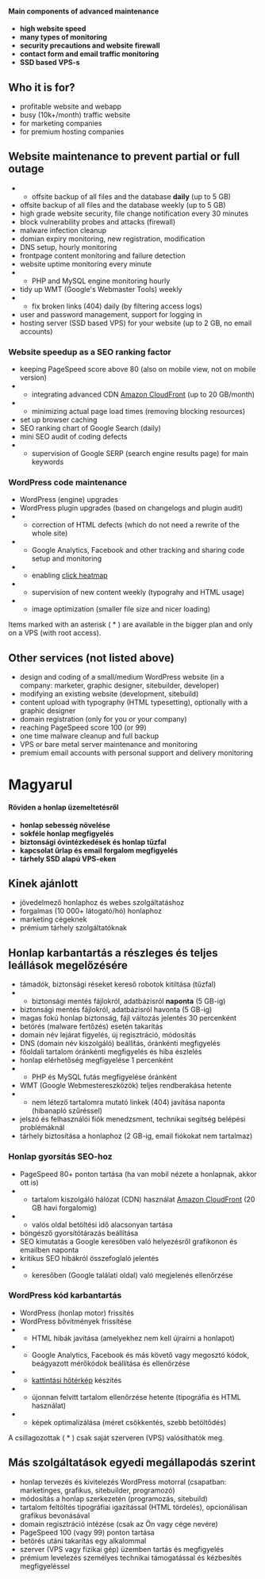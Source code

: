 #### Main components of advanced maintenance

- **high website speed**
- **many types of monitoring**
- **security precautions and website firewall**
- **contact form and email traffic monitoring**
- **SSD based VPS-s**

## Who it is for?

- profitable website and webapp
- busy (10k+/month) traffic website
- for marketing companies
- for premium hosting companies

## Website maintenance to prevent partial or full outage

- * offsite backup of all files and the database **daily** (up to 5 GB)
- offsite backup of all files and the database weekly (up to 5 GB)
- high grade website security, file change notification every 30 minutes
- block vulnerability probes and attacks (firewall)
- malware infection cleanup
- domian expiry monitoring, new registration, modification
- DNS setup, hourly monitoring
- frontpage content monitoring and failure detection
- website uptime monitoring every minute
- * PHP and MySQL engine monitoring hourly
- tidy up WMT (Google's Webmaster Tools) weekly
- * fix broken links (404) daily (by filtering access logs)
- user and password management, support for logging in
- hosting server (SSD based VPS) for your website (up to 2 GB, no email accounts)

### Website speedup as a SEO ranking factor

- keeping PageSpeed score above 80 (also on mobile view, not on mobile version)
- * integrating advanced CDN [Amazon CloudFront](http://aws.amazon.com/cloudfront/pricing/) (up to 20 GB/month)
- * minimizing actual page load times (removing blocking resources)
- set up browser caching
- SEO ranking chart of Google Search (daily)
- mini SEO audit of coding defects
- * supervision of Google SERP (search engine results page) for main keywords

### WordPress code maintenance

- WordPress (engine) upgrades
- WordPress plugin upgrades (based on changelogs and plugin audit)
- * correction of HTML defects (which do not need a rewrite of the whole site)
- * Google Analytics, Facebook and other tracking and sharing code setup and monitoring
- * enabling [click heatmap](http://www.clicktale.com/sites/default/files/field/image/mouse-move-heatmap.png)
- * supervision of new content weekly (typograhy and HTML usage)
- * image optimization (smaller file size and nicer loading)

Items marked with an asterisk ( * ) are available in the bigger plan and only on a VPS (with root access).

## Other services (not listed above)

- design and coding of a small/medium WordPress website (in a company: marketer, graphic designer, sitebuilder, developer)
- modifying an existing website (development, sitebuild)
- content upload with typography (HTML typesetting), optionally with a graphic designer
- domain registration (only for you or your company)
- reaching PageSpeed score 100 (or 99)
- one time malware cleanup and full backup
- VPS or bare metal server maintenance and monitoring
- premium email accounts with personal support and delivery monitoring

# Magyarul

#### Röviden a honlap üzemeltetésről

- **honlap sebesség növelése**
- **sokféle honlap megfigyelés**
- **biztonsági óvintézkedések és honlap tűzfal**
- **kapcsolat űrlap és email forgalom megfigyelés**
- **tárhely SSD alapú VPS-eken**

## Kinek ajánlott

- jövedelmező honlaphoz és webes szolgáltatáshoz
- forgalmas (10 000+ látogató/hó) honlaphoz
- marketing cégeknek
- prémium tárhely szolgáltatóknak

## Honlap karbantartás a részleges és teljes leállások megelőzésére

- támadók, biztonsági réseket kereső robotok kitiltása (tűzfal)
- * biztonsági mentés fájlokról, adatbázisról **naponta** (5 GB-ig)
- biztonsági mentés fájlokról, adatbázisról havonta (5 GB-ig)
- magas fokú honlap biztonság, fájl változás jelentés 30 percenként
- betörés (malware fertőzés) esetén takarítás
- domain név lejárat figyelés, új regisztráció, módosítás
- DNS (domain név kiszolgáló) beállítás, óránkénti megfigyelés
- főoldali tartalom óránkénti megfigyelés és hiba észlelés
- honlap elérhetőség megfigyelése 1 percenként
- * PHP és MySQL futás megfigyelése óránként
- WMT (Google Webmestereszközök) teljes rendberakása hetente
- * nem létező tartalomra mutató linkek (404) javítása naponta (hibanapló szűréssel)
- jelszó és felhasználói fiók menedzsment, technikai segítség belépési problémáknál
- tárhely biztosítása a honlaphoz (2 GB-ig, email fiókokat nem tartalmaz)

### Honlap gyorsítás SEO-hoz

- PageSpeed 80+ ponton tartása (ha van mobil nézete a honlapnak, akkor ott is)
- * tartalom kiszolgáló hálózat (CDN) használat [Amazon CloudFront](http://aws.amazon.com/cloudfront/pricing/) (20 GB havi forgalomig)
- * valós oldal betöltési idő alacsonyan tartása
- böngésző gyorsítótárazás beállítása
- SEO kimutatás a Google keresőben való helyezésről grafikonon és emailben naponta
- kritikus SEO hibákról összefoglaló jelentés
- * keresőben (Google találati oldal) való megjelenés ellenőrzése

### WordPress kód karbantartás

- WordPress (honlap motor) frissítés
- WordPress bővítmények frissítése
- * HTML hibák javítása (amelyekhez nem kell újraírni a honlapot)
- * Google Analytics, Facebook és más követő vagy megosztó kódok, beágyazott mérőkódok beállítása és ellenőrzése
- * [kattintási hőtérkép](http://www.clicktale.com/sites/default/files/field/image/mouse-move-heatmap.png) készítés
- * újonnan felvitt tartalom ellenőrzése hetente (tipográfia és HTML használat)
- * képek optimalizálása (méret csökkentés, szebb betöltődés)

A csillagozottak ( * ) csak saját szerveren (VPS) valósíthatók meg.

## Más szolgáltatások egyedi megállapodás szerint

- honlap tervezés és kivitelezés WordPress motorral (csapatban: marketinges, grafikus, sitebuilder, programozó)
- módosítás a honlap szerkezetén (programozás, sitebuild)
- tartalom feltöltés tipográfiai igazítással (HTML tördelés), opcionálisan grafikus bevonásával
- domain regisztráció intézése (csak az Ön vagy cége nevére)
- PageSpeed 100 (vagy 99) ponton tartása
- betörés utáni takarítás egy alkalommal
- szerver (VPS vagy fizikai gép) üzemben tartás és megfigyelés
- prémium levelezés személyes technikai támogatással és kézbesítés megfigyeléssel
